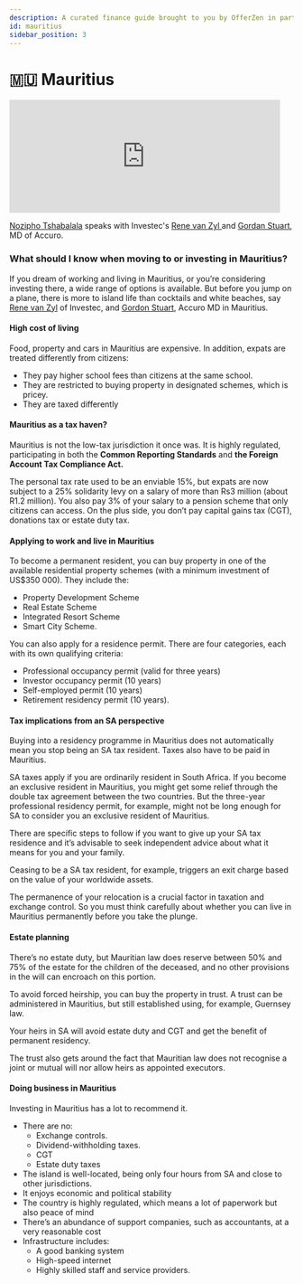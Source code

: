 ```yaml
---
description: A curated finance guide brought to you by OfferZen in partnership with Investec.
id: mauritius
sidebar_position: 3
---
```


# 🇲🇺 Mauritius
<iframe
      width="480"
      height="200"
      src="https://open.spotify.com/embed/episode/0enGzggjCngKAKfE7WBton"
      frameborder="0"
      allow="accelerometer; autoplay; encrypted-media; gyroscope; picture-in-picture"
      allowfullscreen
></iframe>

[Nozipho Tshabalala](https://www.linkedin.com/in/noziphotshabalala/?originalSubdomain=za) speaks with Investec's [Rene van Zyl ](https://www.linkedin.com/in/renelabuschagne/?originalSubdomain=za)and [Gordan Stuart](https://www.linkedin.com/in/gordon-stuart-81645a173/?originalSubdomain=mu), MD of Accuro.


### What should I know when moving to or investing in Mauritius?&#x20;

If you dream of working and living in Mauritius, or you’re considering investing there, a wide range of options is available. But before you jump on a plane, there is more to island life than cocktails and white beaches, say [Rene van Zyl](https://www.linkedin.com/in/renelabuschagne/?originalSubdomain=za) of Investec, and [Gordon Stuart](https://www.linkedin.com/in/gordon-stuart-81645a173/?originalSubdomain=mu), Accuro MD in Mauritius.

#### &#x20;**High cost of living**

Food, property and cars in Mauritius are expensive. In addition, expats are treated differently from citizens:

* They pay higher school fees than citizens at the same school.
* They are restricted to buying property in designated schemes, which is pricey.
* They are taxed differently

#### **Mauritius as a tax haven?**

Mauritius is not the low-tax jurisdiction it once was. It is highly regulated, participating in both the **Common Reporting Standards** and **the Foreign Account Tax Compliance Act.**

The personal tax rate used to be an enviable 15%, but expats are now subject to a 25% solidarity levy on a salary of more than Rs3 million (about R1.2 million). You also pay 3% of your salary to a pension scheme that only citizens can access. On the plus side, you don’t pay capital gains tax (CGT), donations tax or estate duty tax.

#### **Applying to work and live in Mauritius**

To become a permanent resident, you can buy property in one of the available residential property schemes (with a minimum investment of US$350 000). They include the:

* Property Development Scheme
* Real Estate Scheme
* Integrated Resort Scheme
* Smart City Scheme.

You can also apply for a residence permit. There are four categories, each with its own qualifying criteria:

* Professional occupancy permit (valid for three years)
* &#x20;Investor occupancy permit (10 years)
* Self-employed permit (10 years)
* Retirement residency permit (10 years).

#### **Tax implications from an SA perspective**

Buying into a residency programme in Mauritius does not automatically mean you stop being an SA tax resident. Taxes also have to be paid in Mauritius.

SA taxes apply if you are ordinarily resident in South Africa. If you become an exclusive resident in Mauritius, you might get some relief through the double tax agreement between the two countries. But the three-year professional residency permit, for example, might not be long enough for SA to consider you an exclusive resident of Mauritius.

There are specific steps to follow if you want to give up your SA tax residence and it’s advisable to seek independent advice about what it means for you and your family.

Ceasing to be a SA tax resident, for example, triggers an exit charge based on the value of your worldwide assets.

The permanence of your relocation is a crucial factor in taxation and exchange control. So you must think carefully about whether you can live in Mauritius permanently before you take the plunge.

#### **Estate planning**

There’s no estate duty, but Mauritian law does reserve between 50% and 75% of the estate for the children of the deceased, and no other provisions in the will can encroach on this portion.

To avoid forced heirship, you can buy the property in trust. A trust can be administered in Mauritius, but still established using, for example, Guernsey law.

Your heirs in SA will avoid estate duty and CGT and get the benefit of permanent residency.

The trust also gets around the fact that Mauritian law does not recognise a joint or mutual will nor allow heirs as appointed executors.

#### **Doing business in Mauritius**

Investing in Mauritius has a lot to recommend it.&#x20;

* There are no:
  * Exchange controls.
  * Dividend-withholding taxes.
  * CGT
  * Estate duty taxes
* The island is well-located, being only four hours from SA and close to other jurisdictions.
* It enjoys economic and political stability
* The country is highly regulated, which means a lot of paperwork but also peace of mind
* &#x20;There’s an abundance of support companies, such as accountants, at a very reasonable cost
* Infrastructure includes:
  * A good banking system
  * High-speed internet&#x20;
  * Highly skilled staff and service providers.
